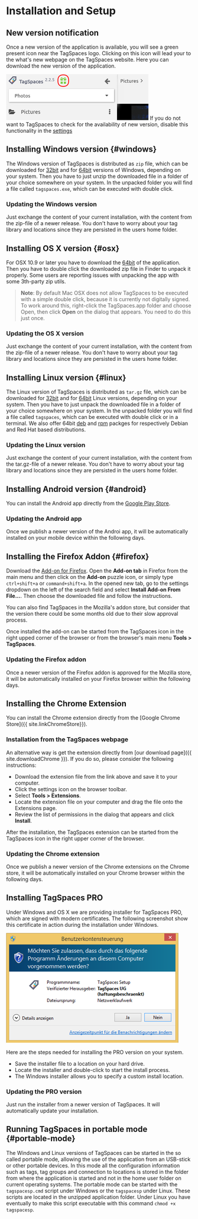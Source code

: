 # Installation and Setup

## New version notification
Once a new version of the application is available, you will see a green present icon near the TagSpaces logo. Clicking on this icon will lead your to the what's new webpage on the TagSpaces website. Here you can download the new version of the application.

![New version notification](/media/new-version-available.png)
If you do not want to TagSpaces to check for the availability of new version, disable this functionality in the [settings](userinterface.html/settings)

## Installing Windows version {#windows}
The Windows version of TagSpaces is distributed as `zip` file, which can be downloaded for [32bit](https://www.tagspaces.org/downloads/tagspaces-win32.zip) and for [64bit](https://www.tagspaces.org/downloads/tagspaces-win64.zip) versions of Windows, depending on your system. Then you have to just unzip the downloaded file in a folder of your choice somewhere on your system. In the unpacked folder you will find a file called `tagspaces.exe`, which can be executed with double click.

### Updating the Windows version
Just exchange the content of your current installation, with the content from the zip-file of a newer release. You don't have to worry about your tag library and locations since they are persisted in the users home folder.

## Installing OS X version {#osx}
For OSX 10.9 or later you have to download the [64bit](https://www.tagspaces.org/downloads/tagspaces-osx64.zip) of the application. Then you have to double click the downloaded zip file in Finder to unpack it properly. Some users are reporting issues with unpacking the app with some 3th-party zip utils.

> **Note**: By default Mac OSX does not allow TagSpaces to be executed with a simple double click, because it is currently not digitally signed. To work around this, right-click the TagSpaces.app folder and choose Open, then click **Open** on the dialog that appears. You need to do this just once.

### Updating the OS X version
Just exchange the content of your current installation, with the content from the zip-file of a newer release. You don't have to worry about your tag library and locations since they are persisted in the users home folder.

## Installing Linux version {#linux}
The Linux version of TagSpaces is distributed as `tar.gz` file, which can be downloaded for [32bit](https://www.tagspaces.org/downloads/tagspaces-linux32.tar.gz) and for [64bit](https://www.tagspaces.org/downloads/tagspaces-linux64.tar.gz) Linux versions, depending on your system. Then you have to just unpack the downloaded file in a folder of your choice somewhere on your system. In the unpacked folder you will find a file called `tagspaces`, which can be executed with double click or in a terminal. We also offer 64bit [deb](https://www.tagspaces.org/downloads/tagspaces-amd64.deb) and [rpm](https://www.tagspaces.org/downloads/tagspaces-amd64.rpm) packges for respectively Debian and Red Hat based distributions.

### Updating the Linux version
Just exchange the content of your current installation, with the content from the tar.gz-file of a newer release. You don't have to worry about your tag library and locations since they are persisted in the users home folder.

## Installing Android version {#android}
You can install the Android app directly from the [Google Play Store](https://play.google.com/store/apps/details?id=org.tagspaces.androidle).

### Updating the Android app
Once we publish a newer version of the Androi app, it will be automatically installed on your mobile device within the following days.

## Installing the Firefox Addon {#firefox}
Download the [Add-on for Firefox](https://addons.mozilla.org/en-us/firefox/addon/tagspaces/). Open the **Add-on tab** in Firefox from the main menu and then click on the **Add-on** puzzle icon, or simply type `ctrl+shift+a` or `command+shift+a`. In the opened new tab, go to the settings dropdown on the left of the search field and select **Install Add-on From File...**. Then choose the downloaded file and follow the instructions.

You can also find TagSpaces in the Mozilla's addon store, but consider that the version there could be some months old due to their slow approval process.

Once installed the add-on can be started from the TagSpaces icon in the right upped corner of the browser or from the  browser's main menu **Tools > TagSpaces**.

### Updating the Firefox addon
Once a newer version of the Firefox addon is approved for the Mozilla store, it will be automatically installed on your Firefox browser within the following days.

## Installing the Chrome Extension
You can install the Chrome extension directly from the [Google Chrome Store]({{ site.linkChromeStore}}).

### Installation from the TagSpaces webpage
An alternative way is get the extension directly from [our download page]({{ site.downloadChrome }}). If you do so, please consider the following instructions:

* Download the extension file from the link above and save it to your computer.
* Click the settings icon on the browser toolbar.
* Select **Tools &gt; Extensions**.
* Locate the extension file on your computer and drag the file onto the Extensions page.
* Review the list of permissions in the dialog that appears and click **Install**.

After the installation, the TagSpaces extension can be started from the TagSpaces icon in the right upper corner of the browser.

### Updating the Chrome extension
Once we publish a newer version of the Chrome extensions on the Chrome store, it will be automatically installed on your Chrome browser within the following days.

## Installing TagSpaces PRO <i class="profeature"></i>
Under Windows and OS X we are providing installer for TagSpaces PRO, which are signed with modern certificates. The following screenshot show this certificate in action during the installation under Windows.

![Screenshot showing signed installer under Windows](/media/signed-windows-installer.png)

Here are the steps needed for installing the PRO version on your system.

* Save the installer file to a location on your hard drive.
* Locate the installer and double-click to start the install process.
* The Windows installer allows you to specify a custom install location.

### Updating the PRO version
Just run the installer from a newer version of TagSpaces. It will automatically update your installation.

## Running TagSpaces in portable mode {#portable-mode}
The Windows and Linux versions of TagSpaces can be started in the so called portable mode, allowing the use of the application from an USB-stick or other portable devices. In this mode all the configuration information such as tags, tag groups and connection to locations is stored in the folder from where the application is started and not in the home user folder on current operating systems. The portable mode can be started with the `tagspacesp.cmd` script under Windows or the `tagspacesp` under Linux. These scripts are located in the unzipped application folder. Under Linux you have eventually to make this script executable with this command `chmod +x tagspacesp`.
